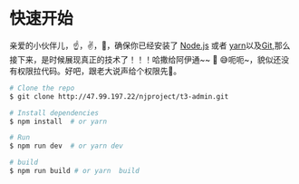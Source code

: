 # 快速开始


亲爱的小伙伴儿，:point_up:，:v:，:vulcan_salute:，确保你已经安装了 [Node.js](https://nodejs.org) 或者 [yarn](https://yarnpkg.com)以及[Git](https://www.git-scm.com/download/),那么接下来，是时候展现真正的技术了！！！哈撒给阿伊通~~ :hocho:
:sweat_smile:呃呃~，貌似还没有权限拉代码。好吧，跟老大说声给个权限先:grimacing:。

```bash
# Clone the repo
$ git clone http://47.99.197.22/njproject/t3-admin.git

# Install dependencies
$ npm install  # or yarn

# Run
$ npm run dev  # or yarn dev

# build
$ npm run build # or yarn  build

```

